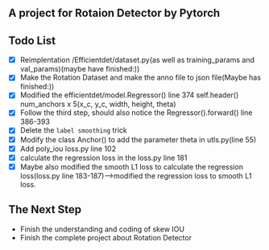 ## A project for Rotaion Detector by Pytorch  
## Todo List  
- [X] Reimplentation /Efficientdet/dataset.py(as well as training_params and val_params)(maybe have finished:))  
- [X] Make the Rotation Dataset and make the anno file to json file(Maybe has finished:))  
- [X] Modified the efficientdet/model.Regressor() line 374 self.header() num_anchors x 5(x_c, y_c, width, height, theta)  
- [X] Follow the third step, should also notice the Regressor().forward() line 386-393  
- [X] Delete the `label smoothing` trick  
- [X] Modify the class Anchor() to add the parameter theta in utls.py(line 55)
- [X] Add poly_iou loss.py line 102  
- [X] calculate the regression loss in the loss.py line 181  
- [X] Maybe also modified the smooth L1 loss to calculate the regression loss(loss.py line 183-187)-->modified the regression loss to smooth L1 loss.
## The Next Step  
* Finish the understanding and coding of skew IOU  
* Finish the complete project about Rotation Detector
